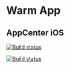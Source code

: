 # Warm App

## AppCenter iOS

[![Build status](https://build.appcenter.ms/v0.1/apps/c2bf9a2c-af88-49f0-9efa-225c34395640/branches/main/badge)](https://appcenter.ms)

[![Build status](https://build.appcenter.ms/v0.1/apps/c8bc1b62-39d9-4391-96ff-4b5d25b7fd2f/branches/main/badge)](https://appcenter.ms)
